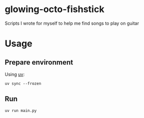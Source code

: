 # glowing-octo-fishstick
Scripts I wrote for myself to help me find songs to play on guitar

# Usage
## Prepare environment
Using [uv](https://docs.astral.sh/uv/getting-started/installation/):
```
uv sync --frozen
```
## Run
```
uv run main.py
```
